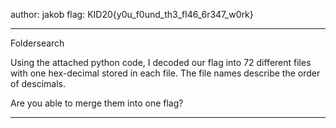 author: jakob
flag: KID20{y0u_f0und_th3_fl46_6r347_w0rk}

---

Foldersearch

Using the attached python code, I decoded our flag into 72 different files with one hex-decimal stored in each file. The file names describe the order of descimals. 

Are you able to merge them into one flag?

---
